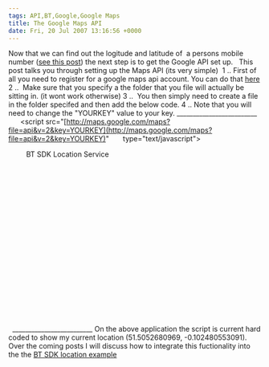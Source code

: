 ```yaml
---
tags: API,BT,Google,Google Maps
title: The Google Maps API
date: Fri, 20 Jul 2007 13:16:56 +0000
---
```

Now that we can find out the logitude and latitude of  a persons mobile number ([see this post](http://simonmcmanus.wordpress.com/2007/07/20/your-location-from-the-bt-sdk-web21c-in-google-maps/ "see this post")) the next step is to get the Google API set up.   This post talks you through setting up the Maps API (its very simple)  1 .. First of all you need to register for a google maps api account. You can do that [here](http://www.google.com/apis/maps/signup.html "here") 2 ..  Make sure that you specify a the folder that you file will actually be sitting in. (it wont work otherwise) 3 ..  You then simply need to create a file in the folder specifed and then add the below code. 4 .. Note that you will need to change the "YOURKEY" value to your key. \_\_\_\_\_\_\_\_\_\_\_\_\_\_\_\_\_\_\_\_\_\_\_\_\_  <!DOCTYPE html PUBLIC "-//W3C//DTD XHTML 1.0 Strict//EN"   "[http://www.w3.org/TR/xhtml1/DTD/xhtml1-strict.dtd](http://www.w3.org/TR/xhtml1/DTD/xhtml1-strict.dtd)"> <html xmlns="[http://www.w3.org/1999/xhtml](http://www.w3.org/1999/xhtml)">   <head>     <script src="[http://maps.google.com/maps?file=api&v=2&key=YOURKEY](http://maps.google.com/maps?file=api&v=2&key=YOURKEY)"       type="text/javascript"></script> </head>   <body onload="load()" onunload="GUnload()">     <p>   <script type="text/javascript">      function load()   {         if (GBrowserIsCompatible())    {            var map = new GMap2(document.getElementById("map"));            var map = new GMap2(document.getElementById("map"));     map.setCenter(new GLatLng(51.5052680969, -0.102480553091), 13);     map.openInfoWindow(map.getCenter(),     document.createTextNode("Simon is here "));     }     }         </script>       <span class="style1">BT SDK Location Service </span></p>     <div id="map" style="width: 500px; height: 300px"></div>   </body> </html> \_\_\_\_\_\_\_\_\_\_\_\_\_\_\_\_\_\_\_\_\_\_\_\_\_ On the above application the script is current hard coded to show my current location (51.5052680969, -0.102480553091).  Over the coming posts I will discuss how to integrate this fuctionality into the the [BT SDK location example](http://simonmcmanus.wordpress.com/2007/07/20/your-location-from-the-bt-sdk-web21c-in-google-maps/ "BT SDK location example")
